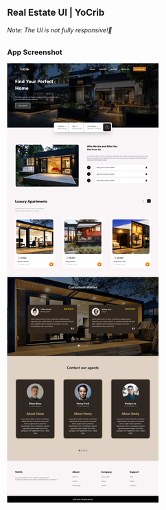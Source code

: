 ## Real Estate UI | YoCrib

###### Note: The UI is not fully responsive!🫤

### App Screenshot
![App Screenshot](App_Screenshot.png)